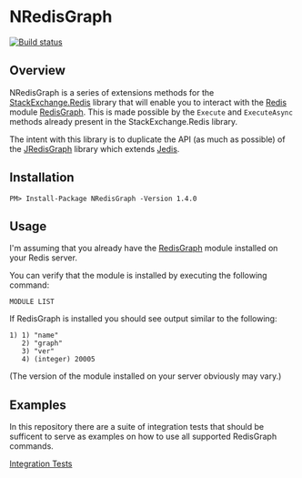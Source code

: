 # NRedisGraph

[![Build status](https://ci.appveyor.com/api/projects/status/ouat19g1rol9rq8x/branch/master?svg=true)](https://ci.appveyor.com/project/tombatron/nredisgraph/branch/master)

## Overview

NRedisGraph is a series of extensions methods for the [StackExchange.Redis](https://github.com/StackExchange/StackExchange.Redis) library that will enable you to interact with the [Redis](https://redis.io) module [RedisGraph](https://oss.redislabs.com/redisgraph/). This is made possible by the `Execute` and `ExecuteAsync` methods already present in the StackExchange.Redis library. 

The intent with this library is to duplicate the API (as much as possible) of the [JRedisGraph](https://github.com/RedisGraph/JRedisGraph) library which extends [Jedis](https://github.com/xetorthio/jedis).

## Installation

`PM> Install-Package NRedisGraph -Version 1.4.0`

## Usage

I'm assuming that you already have the [RedisGraph](https://oss.redislabs.com/redisgraph/) module installed on your Redis server. 

You can verify that the module is installed by executing the following command:

`MODULE LIST`

If RedisGraph is installed you should see output similar to the following:

```
1) 1) "name"
   2) "graph"
   3) "ver"
   4) (integer) 20005
```

(The version of the module installed on your server obviously may vary.)

## Examples

In this repository there are a suite of integration tests that should be sufficent to serve as examples on how to use all supported RedisGraph commands.

[Integration Tests](https://github.com/tombatron/NRedisGraph/blob/master/NRedisGraph.Tests/RedisGraphAPITest.cs)
